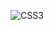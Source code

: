 ![CSS3](https://img.shields.io/badge/css3-%231572B6.svg?style=for-the-badge&logo=css3&logoColor=white)
